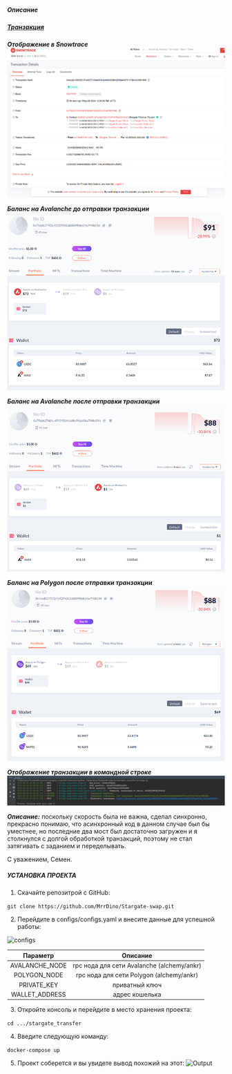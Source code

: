 ##### Описание 

##### [Транзакция](https://snowtrace.io/tx/0xeca2c196092137a4657c19a6006bdc66b95d804253fae45701c7de1e23801894 "Транзакция")

***Отображение в Snowtrace***
![success](images/tx_UI.png)

***Баланс на Avalanche до отправки транзакции***
![last_amount](images/avalanche_before.png)

***Баланс на Avalanche после отправки транзакции***
![last_amount](images/avalanche_after.png)

***Баланс на Polygon после отправки транзакции***
![last_amount](images/polygon_balance.png)

***Отображение транзакции в командной строке***
![last_amount](images/cmd.png)


***Описание:***
поскольку скорость была не важна, сделал синхронно, прекрасно понимаю, что асинхронный код в данном случае был бы уместнее, но последние два мост был достаточно загружен и я столкнулся с долгой обработкой транзакций, поэтому не стал затягивать с заданием и переделывать.

С уважением, Семен.

##### УСТАНОВКА ПРОЕКТА

1. Скачайте репозитрой с GitHub:

```git clone https://github.com/MrrDino/Stargate-swap.git```

2. Перейдите в configs/configs.yaml и внесите данные для успешной работы:

![configs](images/configs.png)


| Параметр       | Описание                                   |
|:--------------:|:------------------------------------------:|
| AVALANCHE_NODE | rpc нода для сети Avalanche (alchemy/ankr) |
| POLYGON_NODE   | rpc нода для сети Polygon (alchemy/ankr)   |
| PRIVATE_KEY    | приватный ключ                             |
| WALLET_ADDRESS | адрес кошелька                             |

3. Откройте консоль и перейдите в место хранения проекта:

```cd .../stargate_transfer```

4. Введите следующую команду:

```docker-compose up```

5. Проект соберется и вы увидете вывод похожий на этот:
![Output](images/output.png)
